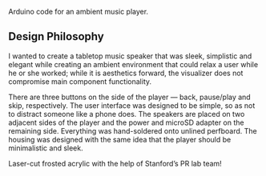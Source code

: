 Arduino code for an ambient music player.

Design Philosophy
-----------------
  I wanted to create a tabletop music speaker that was sleek, simplistic and
elegant while creating an ambient environment that could relax a user while he
or she worked; while it is aesthetics forward, the visualizer does not
compromise main component functionality.

  There are three buttons on the side of the player — back, pause/play and skip,
respectively. The user interface was designed to be simple, so as not to
distract someone like a phone does. The speakers are placed on two adjacent
sides of the player and the power and microSD adapter on the remaining side.
Everything was hand-soldered onto unlined perfboard. The housing was designed
with the same idea that the player should be minimalistic and sleek.

Laser-cut frosted acrylic with the help of Stanford’s PR lab team!
